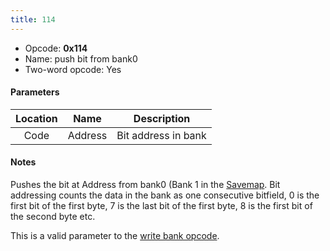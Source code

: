 ```yaml
---
title: 114
---
```


-   Opcode: **0x114**
-   Name: push bit from bank0
-   Two-word opcode: Yes

#### Parameters

| Location |  Name   |     Description     |
|:--------:|:-------:|:-------------------:|
|   Code   | Address | Bit address in bank |

#### Notes

Pushes the bit at Address from bank0 (Bank 1 in the [Savemap](../../../Savemap.md). Bit addressing counts the data in the bank as one consecutive bitfield, 0 is the first bit of the first byte, 7 is the last bit of the first byte, 8 is the first bit of the second byte etc.

This is a valid parameter to the [write bank opcode](0e0.md).
